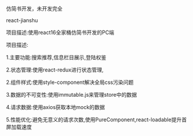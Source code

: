 仿简书开发，未开发完全

react-jianshu

项目描述:使用react16全家桶仿简书开发的PC端

项目描述:

1.主要功能:搜索推荐,信息栏目展示,登陆权鉴

2.状态管理:使用react-redux进行状态管理,

2.组件样式:使用style-component解决全局css污染问题

3.数据的不可变性:使用immutable.js来管理store中的数据

4.请求数据:使用axios获取本地mock的数据

5.性能优化:避免无意义的请求次数,使用PureComponent,react-loadable提升首屏加载速度
